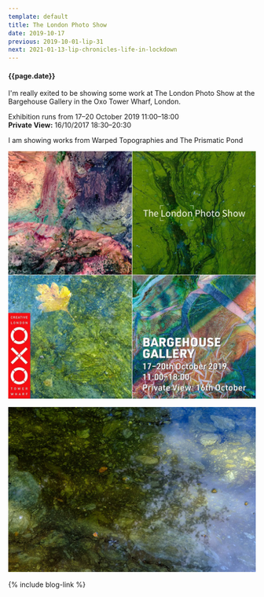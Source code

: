 ```yaml
---
template: default
title: The London Photo Show
date: 2019-10-17
previous: 2019-10-01-lip-31
next: 2021-01-13-lip-chronicles-life-in-lockdown
---
```


#### {{page.date}}

I'm really exited to be showing some work at The London Photo Show at the Bargehouse Gallery in the Oxo Tower Wharf, London.

Exhibition runs from 17–20 October 2019 11:00–18:00<br />
**Private View:** 16/10/2017 18:30–20:30

I am showing works from Warped Topographies and The Prismatic Pond

![{{page.title}}](bargehouse.webp "{{page.title}}")

![The Prismatic Pond](../the-prismatic-pond/the-prismatic-pond-08.webp "The Prismatic Pond")


{% include blog-link %}